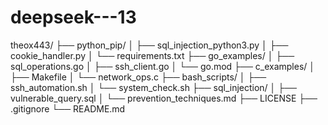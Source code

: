 # deepseek---13
theox443/
├── python_pip/
│   ├── sql_injection_python3.py
│   ├── cookie_handler.py
│   └── requirements.txt
├── go_examples/
│   ├── sql_operations.go
│   ├── ssh_client.go
│   └── go.mod
├── c_examples/
│   ├── Makefile
│   └── network_ops.c
├── bash_scripts/
│   ├── ssh_automation.sh
│   └── system_check.sh
├── sql_injection/
│   ├── vulnerable_query.sql
│   └── prevention_techniques.md
├── LICENSE
├── .gitignore
└── README.md